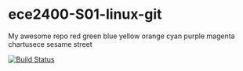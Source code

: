# ece2400-S01-linux-git
My awesome repo
red
green
blue
yellow
orange
cyan
purple
magenta
chartusece
sesame street

[![Build Status](https://travis-ci.org/cbatten/ece2400-S01-linux-git.svg?branch=master)](https://travis-ci.org/cbatten/ece2400-S01-linux-git)

